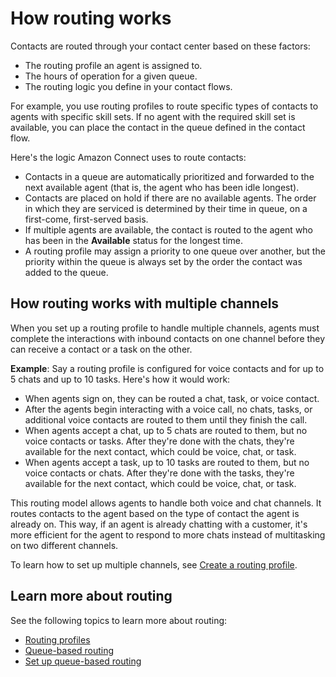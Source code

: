 # How routing works<a name="about-routing"></a>

Contacts are routed through your contact center based on these factors: 
+ The routing profile an agent is assigned to\.
+ The hours of operation for a given queue\.
+ The routing logic you define in your contact flows\.

For example, you use routing profiles to route specific types of contacts to agents with specific skill sets\. If no agent with the required skill set is available, you can place the contact in the queue defined in the contact flow\. 

Here's the logic Amazon Connect uses to route contacts: 
+ Contacts in a queue are automatically prioritized and forwarded to the next available agent \(that is, the agent who has been idle longest\)\.
+ Contacts are placed on hold if there are no available agents\. The order in which they are serviced is determined by their time in queue, on a first\-come, first\-served basis\.
+ If multiple agents are available, the contact is routed to the agent who has been in the **Available** status for the longest time\.
+ A routing profile may assign a priority to one queue over another, but the priority within the queue is always set by the order the contact was added to the queue\.

## How routing works with multiple channels<a name="routing-profile-channels-works"></a>

When you set up a routing profile to handle multiple channels, agents must complete the interactions with inbound contacts on one channel before they can receive a contact or a task on the other\. 

**Example**: Say a routing profile is configured for voice contacts and for up to 5 chats and up to 10 tasks\. Here's how it would work: 
+ When agents sign on, they can be routed a chat, task, or voice contact\.
+ After the agents begin interacting with a voice call, no chats, tasks, or additional voice contacts are routed to them until they finish the call\. 
+ When agents accept a chat, up to 5 chats are routed to them, but no voice contacts or tasks\. After they're done with the chats, they're available for the next contact, which could be voice, chat, or task\. 
+ When agents accept a task, up to 10 tasks are routed to them, but no voice contacts or chats\. After they're done with the tasks, they're available for the next contact, which could be voice, chat, or task\. 

This routing model allows agents to handle both voice and chat channels\. It routes contacts to the agent based on the type of contact the agent is already on\. This way, if an agent is already chatting with a customer, it's more efficient for the agent to respond to more chats instead of multitasking on two different channels\.

To learn how to set up multiple channels, see [Create a routing profile](routing-profiles.md)\.

## Learn more about routing<a name="learn-more-about-routing"></a>

See the following topics to learn more about routing:
+ [Routing profiles](concepts-routing.md) 
+ [Queue\-based routing](concepts-queue-based-routing.md)
+ [Set up queue\-based routing](set-up-queue-based-routing.md) 